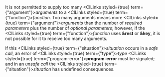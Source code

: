  



It is not permitted to supply too many <ClLinks styled={true} term={"argument"}><i>arguments</i></ClLinks> to a <ClLinks styled={true} term={"function"}><i>function</i></ClLinks>. Too many arguments means more <ClLinks styled={true} term={"argument"}><i>arguments</i></ClLinks> than the number of *required parameters* plus the number of *optional parameters*; however, if the <ClLinks styled={true} term={"function"}><i>function</i></ClLinks> uses **&amp;rest** or **&amp;key**, it is not possible for it to receive too many arguments. 



If this <ClLinks styled={true} term={"situation"}><i>situation</i></ClLinks> occurs in a *safe call*, an error of <ClLinks styled={true} term={"type"}><i>type</i></ClLinks> <ClLinks styled={true} term={"program-error"}><b>program-error</b></ClLinks> must be signaled; and in an *unsafe call* the <ClLinks styled={true} term={"situation"}><i>situation</i></ClLinks> has undefined consequences. 



